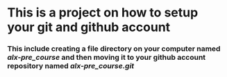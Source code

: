 # This is a project on how to setup your git and github account
### This include creating a file directory on your computer named *alx-pre_course* and then moving it to your github account repository named *alx-pre_course.git* 